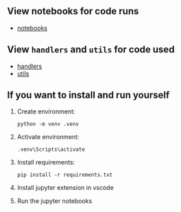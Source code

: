 ## View notebooks for code runs
* [notebooks](/notebooks)

## View `handlers` and `utils` for code used
* [handlers](/handlers)
* [utils](/utils)

## If you want to install and run yourself

1. Create environment:
    ```
    python -m venv .venv
    ```

2. Activate environment:
    ```
    .venv\Scripts\activate
    ```

3. Install requirements:
    ```
    pip install -r requirements.txt
    ```

5. Install jupyter extension in vscode

6. Run the jupyter notebooks